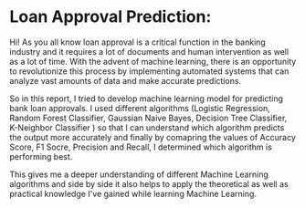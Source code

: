 # Loan Approval Prediction:

Hi! As you all know loan approval is a critical function in the banking industry and it requires a lot of documents and human intervention as well as a lot of time. With the advent of machine learning, there is an opportunity to revolutionize this process by implementing automated systems that can analyze vast amounts of data and make accurate predictions.

So in this report, I tried to develop machine learning model for predicting bank loan approvals. I used different algorithms (Logistic Regression, Random Forest Classifier, Gaussian Naive Bayes, Decision Tree Classifier, K-Neighbor Classifier ) so that I can understand which algorithm predicts the output more accurately and finally by comapring the values of Accuracy Score, F1 Socre, Precision and Recall, I determined which algorithm is performing best.

This gives me a deeper understanding of different Machine Learning algorithms and side by side it also helps to apply the theoretical as well as practical knowledge I've gained while learning Machine Learning.


